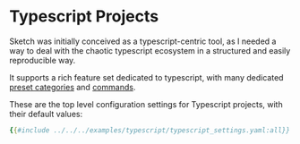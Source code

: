 # Typescript Projects

Sketch was initially conceived as a typescript-centric tool, as I needed a way to deal with the chaotic typescript ecosystem in a structured and easily reproducible way.

It supports a rich feature set dedicated to typescript, with many dedicated [preset categories](../presets/typescript.md) and [commands](../cli_docs.md#sketch-ts).

These are the top level configuration settings for Typescript projects, with their default values:

```yaml
{{#include ../../../examples/typescript/typescript_settings.yaml:all}}
```


